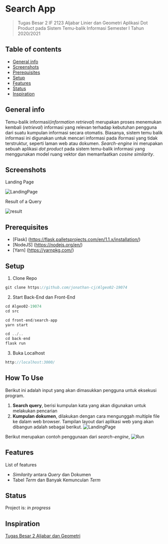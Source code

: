 # Search App
> Tugas Besar 2 IF 2123 Aljabar Linier dan Geometri Aplikasi Dot Product pada Sistem Temu-balik Informasi Semester I Tahun 2020/2021


## Table of contents
* [General info](#general-info)
* [Screenshots](#screenshots)
* [Prerequisites](#prerequisites)
* [Setup](#setup)
* [Features](#features)
* [Status](#status)
* [Inspiration](#inspiration)

## General info
Temu-balik informasi(_information retrieval_) merupakan proses menemukan kembali (_retrieval_) informasi yang relevan terhadap kebutuhan pengguna dari suatu kumpulan informasi secara otomatis. Biasanya, sistem temu balik informasi ini digunakan untuk mencari informasi pada iformasi yang tidak terstruktur, seperti laman web atau dokumen. _Search-engine_ ini merupakan sebuah aplikasi _dot product_ pada sistem temu-balik informasi yang menggunakan model ruang vektor dan memanfaatkan _cosine similarity_.

## Screenshots

Landing Page

![LandingPage](https://user-images.githubusercontent.com/63598464/98943479-24b6af00-2522-11eb-9602-dd63b559c5e2.jpg)

Result of a Query

![result](https://user-images.githubusercontent.com/63598464/98943559-46b03180-2522-11eb-9502-fbbad5d4bf36.jpg)

## Prerequisites
* [Flask] (https://flask.palletsprojects.com/en/1.1.x/installation/)
* [NodeJS] (https://nodejs.org/en/)
* [Yarn] (https://yarnpkg.com/)

## Setup
1. Clone Repo
```javascript
git clone https://github.com/jonathan-cj/Algeo02-19074
```
2. Start Back-End dan Front-End
```javascript
cd Algeo02-19074
cd src
```
```javascript
cd front-end/search-app
yarn start
```
```javascript
cd ../..
cd back-end
flask run
```
3. Buka Localhost
```javascript
http://localhost:3000/
```

## How To Use
Berikut ini adalah input yang akan dimasukkan pengguna untuk eksekusi program.
1. __Search query__, berisi kumpulan kata yang akan digunakan untuk melakukan
pencarian
1. __Kumpulan dokumen__, dilakukan dengan cara mengunggah multiple file ke
dalam web browser.
Tampilan layout dari aplikasi web yang akan dibangun adalah sebagai berikut.
![LandingPage](https://user-images.githubusercontent.com/63598464/98943479-24b6af00-2522-11eb-9602-dd63b559c5e2.jpg)

Berikut merupakan contoh penggunaan dari _search-engine_,
![Run](https://user-images.githubusercontent.com/63598464/98943899-c9d18780-2522-11eb-8b33-8af6ecabc0ca.gif)

## Features
List of features
* _Similarity_ antara _Query_ dan Dokumen
* Tabel _Term_ dan Banyak Kemunculan _Term_

## Status
Project is: _in progress_

## Inspiration
[Tugas Besar 2 Aljabar dan Geometri](https://informatika.stei.itb.ac.id/~rinaldi.munir/AljabarGeometri/2020-2021/Tubes2-Algeo-2020.pdf)
